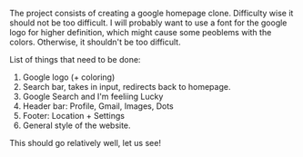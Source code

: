 The project consists of creating a google homepage clone. Difficulty wise it should not be too difficult. I will probably want to use a font for the google logo for higher definition, which might cause some peoblems with the colors. Otherwise, it shouldn't be too difficult.

List of things that need to be done:
1. Google logo (+ coloring)
2. Search bar, takes in input, redirects back to homepage.
3. Google Search and I'm feeliing Lucky
4. Header bar: Profile, Gmail, Images, Dots
5. Footer: Location + Settings
6. General style of the website. 

This should go relatively well, let us see!